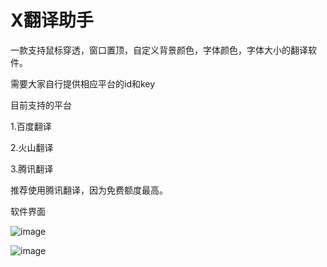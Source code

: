 # X翻译助手

一款支持鼠标穿透，窗口置顶，自定义背景颜色，字体颜色，字体大小的翻译软件。

需要大家自行提供相应平台的id和key

目前支持的平台

1.百度翻译

2.火山翻译

3.腾讯翻译

推荐使用腾讯翻译，因为免费额度最高。

软件界面

![image](https://user-images.githubusercontent.com/56261818/233843686-a2292455-73ca-4425-9f77-bc89f043f40c.png)

![image](https://user-images.githubusercontent.com/56261818/233843759-d6d1e58c-5065-4c41-826f-0b108b0db2fd.png)
